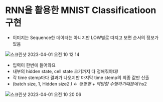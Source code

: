 # RNN을 활용한 MNIST Classificatioon 구현

* 이미지는 Sequence한 데이터는 아니지만 LOW별로 따지고 보면 순서의 정보가 있음

![스크린샷 2023-04-01 오전 10 12 14](https://user-images.githubusercontent.com/84004919/229258471-e4a676ba-6808-4897-bc97-cc0b16b4ce9a.png)

* 입력이 한번에 들어와요
* 내부의 hidden state, cell state 크기까지 다 정해줘야대!
* 각 time stemp마다 결과가 나오지만 마지막 time stemp의 최종 값만 산출
* (batch size, 1, Hidden size*2 ) <- 정방향 + 역방향 수행하기때문에 hs*2

![스크린샷 2023-04-01 오전 10 20 06](https://user-images.githubusercontent.com/84004919/229258818-d22461f0-8e75-4aae-836f-43d35a432aac.png)


